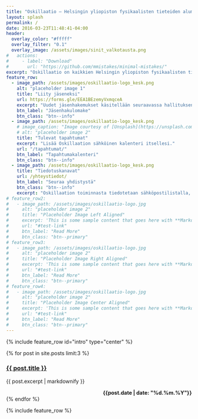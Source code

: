 ```yaml
---
title: "Oskillaatio – Helsingin yliopiston fysikaalisten tieteiden alumnit ry"
layout: splash
permalink: /
date: 2016-03-23T11:48:41-04:00
header:
  overlay_color: "#fffff"
  overlay_filter: "0.1"
  overlay_image: /assets/images/sinit_valkotausta.png
#   actions:
#     - label: "Download"
#       url: "https://github.com/mmistakes/minimal-mistakes/"
excerpt: "Oskillaatio on kaikkien Helsingin yliopiston fysikaalisten tieteiden alumnien yhdistys"
feature_row:
  - image_path: /assets/images/oskillaatio-logo_kesk.png
    alt: "placeholder image 1"
    title: "Liity jäseneksi"
    url: https://forms.gle/EEA1BEzemyVxmqceA
    excerpt: "Uudet jäsenhakemukset käsitellään seuraavassa hallituksen kokouksessa." #"Liity yhdistyksen jäseneksi täyttämällä jäsenlomake"
    btn_label: "Jäsenhakulomake"
    btn_class: "btn--info"
  - image_path: /assets/images/oskillaatio-logo_kesk.png
    # image_caption: "Image courtesy of [Unsplash](https://unsplash.com/)"
    # alt: "placeholder image 2"
    title: "Tulevat tapahtumat"
    excerpt: "Lisää Oskillaation sähköinen kalenteri itsellesi."
    url: "/tapahtumat/"
    btn_label: "Tapahtumakalenteri"
    btn_class: "btn--info"
  - image_path: /assets/images/oskillaatio-logo_kesk.png
    title: "Tiedotuskanavat"
    url: /yhteystiedot/
    btn_label: "Seuraa yhdistystä"
    btn_class: "btn--info"    
    excerpt: "Oskillaation toiminnasta tiedotetaan sähköpostilistalla, [Facebook-ryhmässä](https://www.facebook.com/groups/5306881863/) ja [Telegram-keskustelussa](https://t.me/+fb_BwM_D0SUxYjU0)."
# feature_row2:
#   - image_path: /assets/images/oskillaatio-logo.jpg
#     alt: "placeholder image 2"
#     title: "Placeholder Image Left Aligned"
#     excerpt: 'This is some sample content that goes here with **Markdown** formatting. Left aligned with `type="left"`'
#     url: "#test-link"
#     btn_label: "Read More"
#     btn_class: "btn--primary"
# feature_row3:
#   - image_path: /assets/images/oskillaatio-logo.jpg
#     alt: "placeholder image 2"
#     title: "Placeholder Image Right Aligned"
#     excerpt: 'This is some sample content that goes here with **Markdown** formatting. Right aligned with `type="right"`'
#     url: "#test-link"
#     btn_label: "Read More"
#     btn_class: "btn--primary"
# feature_row4:
#   - image_path: /assets/images/oskillaatio-logo.jpg
#     alt: "placeholder image 2"
#     title: "Placeholder Image Center Aligned"
#     excerpt: 'This is some sample content that goes here with **Markdown** formatting. Centered with `type="center"`'
#     url: "#test-link"
#     btn_label: "Read More"
#     btn_class: "btn--primary"
---
```


{% include feature_row id="intro" type="center" %}

<div class="feature__wrapper">
   {% for post in site.posts limit:3 %}
   <div class="feature__item">
      <div class="archive__item">
         <div class="archive__item-body">
            <h3 class="archive__item-title"><a href="{{ site.baseurl }}{{ post.url}}" rel="permalink">{{ post.title }}</a></h3>
            <div class="archive__item-excerpt">
               <p>{{ post.excerpt | markdownify }}</p>
               <div style="position:aboslute;bottom:0;right:0" align="right"><b>{{post.date | date: "%d.%m.%Y"}}</b></div>
            </div>
         </div>
      </div>
   </div>
   {% endfor %}
</div>

{% include feature_row %}

<!-- {% include feature_row id="feature_row2" type="left" %}

{% include feature_row id="feature_row3" type="right" %}

{% include feature_row id="feature_row4" type="center" %} -->
